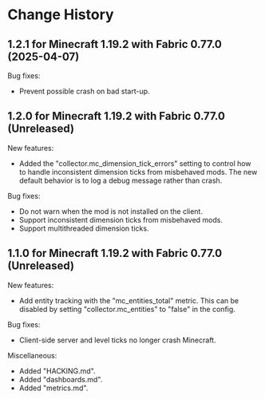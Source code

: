 Change History
==============


1.2.1 for Minecraft 1.19.2 with Fabric 0.77.0 (2025-04-07)
----------------------------------------------------------

Bug fixes:

- Prevent possible crash on bad start-up.


1.2.0 for Minecraft 1.19.2 with Fabric 0.77.0 (Unreleased)
----------------------------------------------------------

New features:

- Added the "collector.mc_dimension_tick_errors" setting to control how to handle inconsistent dimension ticks from misbehaved mods. The new default behavior is to log a debug message rather than crash.

Bug fixes:

- Do not warn when the mod is not installed on the client.
- Support inconsistent dimension ticks from misbehaved mods.
- Support multithreaded dimension ticks.


1.1.0 for Minecraft 1.19.2 with Fabric 0.77.0 (Unreleased)
----------------------------------------------------------

New features:

- Add entity tracking with the "mc_entities_total" metric. This can be disabled by setting "collector.mc_entities" to "false" in the config.

Bug fixes:

- Client-side server and level ticks no longer crash Minecraft.

Miscellaneous:

- Added "HACKING.md".
- Added "dashboards.md".
- Added "metrics.md".
